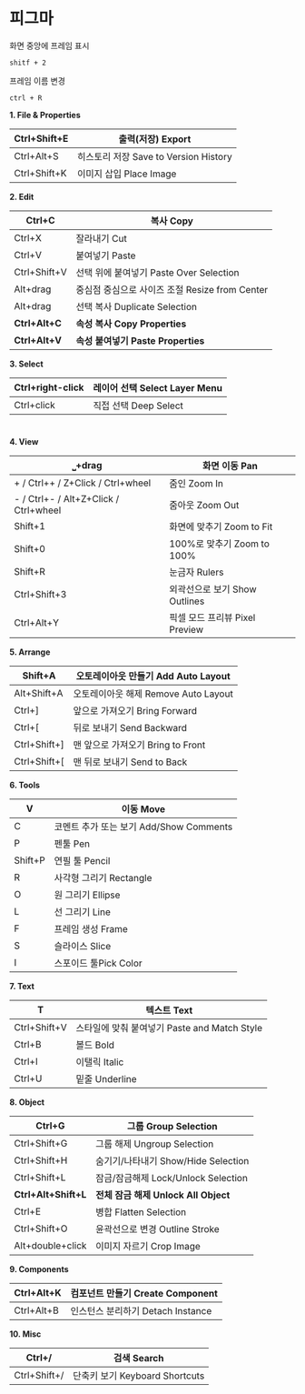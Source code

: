 # 피그마



화면 중앙에 프레임 표시

```
shitf + 2
```

프레임 이름 변경

```
ctrl + R 
```



**1. File & Properties**

| Ctrl+Shift+E | 출력(저장) Export                     |
| ------------ | ------------------------------------- |
| Ctrl+Alt+S   | 히스토리 저장 Save to Version History |
| Ctrl+Shift+K | 이미지 삽입 Place Image               |

**2. Edit**

| Ctrl+C         | 복사 Copy                                      |
| -------------- | ---------------------------------------------- |
| Ctrl+X         | 잘라내기 Cut                                   |
| Ctrl+V         | 붙여넣기 Paste                                 |
| Ctrl+Shift+V   | 선택 위에 붙여넣기 Paste Over Selection        |
| Alt+drag       | 중심점 중심으로 사이즈 조절 Resize from Center |
| Alt+drag       | 선택 복사 Duplicate Selection                  |
| **Ctrl+Alt+C** | **속성 복사 Copy Properties**                  |
| **Ctrl+Alt+V** | **속성 붙여넣기 Paste Properties**             |

**3. Select**

| Ctrl+right-click | 레이어 선택 Select Layer Menu |
| ---------------- | ----------------------------- |
| Ctrl+click       | 직접 선택 Deep Select         |

 

# 

 

# 

 

**4. View**

| ⎵+drag                                | 화면 이동 Pan                  |
| ------------------------------------- | ------------------------------ |
| + / Ctrl++ / Z+Click / Ctrl+wheel     | 줌인 Zoom In                   |
| - / Ctrl+- / Alt+Z+Click / Ctrl+wheel | 줌아웃 Zoom Out                |
| Shift+1                               | 화면에 맞추기 Zoom to Fit      |
| Shift+0                               | 100%로 맞추기 Zoom to 100%     |
| Shift+R                               | 눈금자 Rulers                  |
| Ctrl+Shift+3                          | 외곽선으로 보기 Show Outlines  |
| Ctrl+Alt+Y                            | 픽셀 모드 프리뷰 Pixel Preview |

 

**5. Arrange**

| Shift+A      | 오토레이아웃 만들기 Add Auto Layout  |
| ------------ | ------------------------------------ |
| Alt+Shift+A  | 오토레이아웃 해제 Remove Auto Layout |
| Ctrl+]       | 앞으로 가져오기 Bring Forward        |
| Ctrl+[       | 뒤로 보내기 Send Backward            |
| Ctrl+Shift+] | 맨 앞으로 가져오기 Bring to Front    |
| Ctrl+Shift+[ | 맨 뒤로 보내기 Send to Back          |

 

**6. Tools**

| V       | 이동 Move                               |
| ------- | --------------------------------------- |
| C       | 코멘트 추가 또는 보기 Add/Show Comments |
| P       | 펜툴 Pen                                |
| Shift+P | 연필 툴 Pencil                          |
| R       | 사각형 그리기 Rectangle                 |
| O       | 원 그리기 Ellipse                       |
| L       | 선 그리기 Line                          |
| F       | 프레임 생성 Frame                       |
| S       | 슬라이스 Slice                          |
| I       | 스포이드 툴Pick Color                   |

 

**7. Text**

| T            | 텍스트 Text                                  |
| ------------ | -------------------------------------------- |
| Ctrl+Shift+V | 스타일에 맞춰 붙여넣기 Paste and Match Style |
| Ctrl+B       | 볼드 Bold                                    |
| Ctrl+I       | 이탤릭 Italic                                |
| Ctrl+U       | 밑줄 Underline                               |

 

**8. Object**

| Ctrl+G               | 그룹 Group Selection                 |
| -------------------- | ------------------------------------ |
| Ctrl+Shift+G         | 그룹 해제 Ungroup Selection          |
| Ctrl+Shift+H         | 숨기기/나타내기 Show/Hide Selection  |
| Ctrl+Shift+L         | 잠금/잠금해제 Lock/Unlock Selection  |
| **Ctrl+Alt+Shift+L** | **전체 잠금 해제 Unlock All Object** |
| Ctrl+E               | 병합 Flatten Selection               |
| Ctrl+Shift+O         | 윤곽선으로 변경 Outline Stroke       |
| Alt+double+click     | 이미지 자르기 Crop Image             |

**9. Components**

| Ctrl+Alt+K | 컴포넌트 만들기 Create Component  |
| ---------- | --------------------------------- |
| Ctrl+Alt+B | 인스턴스 분리하기 Detach Instance |

**10. Misc**

| Ctrl+/       | 검색 Search                    |
| ------------ | ------------------------------ |
| Ctrl+Shift+/ | 단축키 보기 Keyboard Shortcuts |